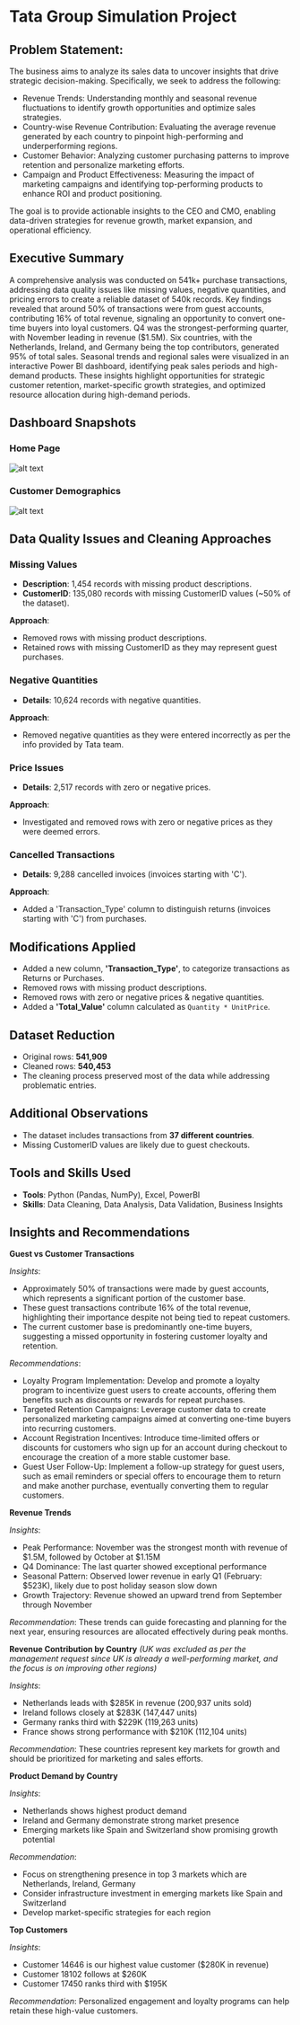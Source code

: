# Tata Group Simulation Project
## Problem Statement:
The business aims to analyze its sales data to uncover insights that drive strategic decision-making. Specifically, we seek to address the following:

- Revenue Trends: Understanding monthly and seasonal revenue fluctuations to identify growth opportunities and optimize sales strategies.
- Country-wise Revenue Contribution: Evaluating the average revenue generated by each country to pinpoint high-performing and underperforming regions.
- Customer Behavior: Analyzing customer purchasing patterns to improve retention and personalize marketing efforts.
- Campaign and Product Effectiveness: Measuring the impact of marketing campaigns and identifying top-performing products to enhance ROI and product positioning.

The goal is to provide actionable insights to the CEO and CMO, enabling data-driven strategies for revenue growth, market expansion, and operational efficiency.

## Executive Summary
A comprehensive analysis was conducted on 541k+ purchase transactions, addressing data quality issues like missing values, negative quantities, and pricing errors to create a reliable dataset of 540k records. Key findings revealed that around 50% of transactions were from guest accounts, contributing 16% of total revenue, signaling an opportunity to convert one-time buyers into loyal customers. Q4 was the strongest-performing quarter, with November leading in revenue ($1.5M). Six countries, with the Netherlands, Ireland, and Germany being the top contributors, generated 95% of total sales. Seasonal trends and regional sales were visualized in an interactive Power BI dashboard, identifying peak sales periods and high-demand products. These insights highlight opportunities for strategic customer retention, market-specific growth strategies, and optimized resource allocation during high-demand periods.

## Dashboard Snapshots

### Home Page
<!-- <img src="sreenshots/Dashboard.png" alt="Home Page" width="1350px" height="600px"> -->

![alt text](sreenshots/Dashboard_grey.png)


### Customer Demographics
<!-- <img src="sreenshots/Customer_Demographics.png" alt="Customer Demographics Page" width="1350px" height="600px"> -->

![alt text](sreenshots/Customer_Demographics_grey.png)


## Data Quality Issues and Cleaning Approaches
### Missing Values
- **Description**: 1,454 records with missing product descriptions.
- **CustomerID**: 135,080 records with missing CustomerID values (~50% of the dataset).

**Approach**:
- Removed rows with missing product descriptions.
- Retained rows with missing CustomerID as they may represent guest purchases.

### Negative Quantities
- **Details**: 10,624 records with negative quantities.

**Approach**:
- Removed negative quantities as they were entered incorrectly as per the info provided by Tata team.

### Price Issues
- **Details**: 2,517 records with zero or negative prices.

**Approach**:
- Investigated and removed rows with zero or negative prices as they were deemed errors.

### Cancelled Transactions
- **Details**: 9,288 cancelled invoices (invoices starting with 'C').

**Approach**:
- Added a 'Transaction_Type' column to distinguish returns (invoices starting with 'C') from purchases.

## Modifications Applied
- Added a new column, **'Transaction_Type'**, to categorize transactions as Returns or Purchases.
- Removed rows with missing product descriptions.
- Removed rows with zero or negative prices & negative quantities.
- Added a **'Total_Value'** column calculated as `Quantity * UnitPrice`.

## Dataset Reduction
- Original rows: **541,909**
- Cleaned rows: **540,453**
- The cleaning process preserved most of the data while addressing problematic entries.

## Additional Observations
- The dataset includes transactions from **37 different countries**.
- Missing CustomerID values are likely due to guest checkouts.


## Tools and Skills Used
- **Tools**: Python (Pandas, NumPy), Excel, PowerBI
- **Skills**: Data Cleaning, Data Analysis, Data Validation, Business Insights

## Insights and Recommendations

**Guest vs Customer Transactions**

*Insights*:

- Approximately 50% of transactions were made by guest accounts, which represents a significant portion of the customer base.
- These guest transactions contribute 16% of the total revenue, highlighting their importance despite not being tied to repeat customers.
- The current customer base is predominantly one-time buyers, suggesting a missed opportunity in fostering customer loyalty and retention.

*Recommendations*:

- Loyalty Program Implementation: Develop and promote a loyalty program to incentivize guest users to create accounts, offering them benefits such as discounts or rewards for repeat purchases.
- Targeted Retention Campaigns: Leverage customer data to create personalized marketing campaigns aimed at converting one-time buyers into recurring customers.
- Account Registration Incentives: Introduce time-limited offers or discounts for customers who sign up for an account during checkout to encourage the creation of a more stable customer base.
- Guest User Follow-Up: Implement a follow-up strategy for guest users, such as email reminders or special offers to encourage them to return and make another purchase, eventually converting them to regular customers.

**Revenue Trends**

*Insights*:
- Peak Performance: November was the strongest month with revenue of $1.5M, followed by October at $1.15M
- Q4 Dominance: The last quarter showed exceptional performance
- Seasonal Pattern: Observed lower revenue in early Q1 (February: $523K), likely due to post holiday season slow down
- Growth Trajectory: Revenue showed an upward trend from September through November


*Recommendation*: These trends can guide forecasting and planning for the next year, ensuring resources are allocated effectively during peak months.

**Revenue Contribution by Country** 
*(UK was excluded as per the management request since UK is already a well-performing market, and the focus is on improving other regions)*

*Insights*:
- Netherlands leads with $285K in revenue (200,937 units sold)
- Ireland follows closely at $283K (147,447 units)
- Germany ranks third with $229K (119,263 units)
- France shows strong performance with $210K (112,104 units)


*Recommendation*: These countries represent key markets for growth and should be prioritized for marketing and sales efforts.


**Product Demand by Country**

*Insights*:
- Netherlands shows highest product demand
- Ireland and Germany demonstrate strong market presence
- Emerging markets like Spain and Switzerland show promising growth potential

*Recommendation*:

- Focus on strengthening presence in top 3 markets which are Netherlands, Ireland, Germany
- Consider infrastructure investment in emerging markets like Spain and Switzerland
- Develop market-specific strategies for each region

**Top Customers**

*Insights*:
- Customer 14646 is our highest value customer ($280K in revenue)
- Customer 18102 follows at $260K
- Customer 17450 ranks third with $195K

*Recommendation*: Personalized engagement and loyalty programs can help retain these high-value customers.










